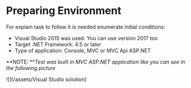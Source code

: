 # Preparing Environment

For explain task to follow it is needed enumerate initial conditions:

* Visual Studio 2015 was used. You can use version 2017 too
* Target .NET Framework: 4.5 or later
* Type of application: Console, MVC or MVC Api ASP.NET

**NOTE: **_Test was built in MVC ASP.NET application like you can see in the following picture_



![](/assets/Visual Studio solution)





